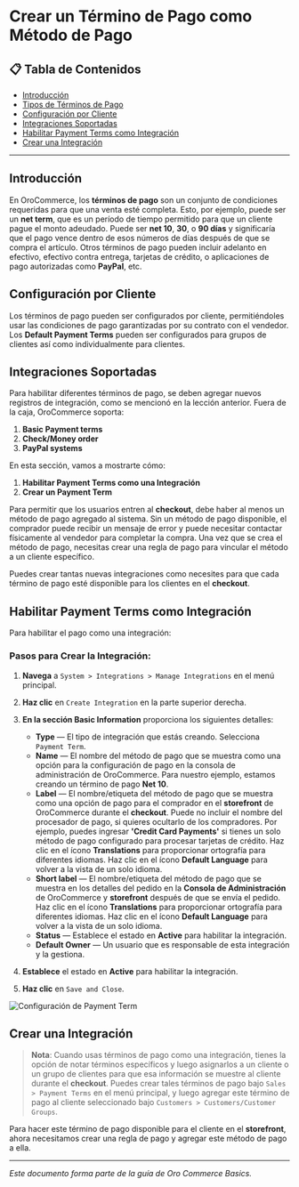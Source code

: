 # Crear un Término de Pago como Método de Pago

## 📋 Tabla de Contenidos

- [Introducción](#introducción)
- [Tipos de Términos de Pago](#tipos-de-términos-de-pago)
- [Configuración por Cliente](#configuración-por-cliente)
- [Integraciones Soportadas](#integraciones-soportadas)
- [Habilitar Payment Terms como Integración](#habilitar-payment-terms-como-integración)
- [Crear una Integración](#crear-una-integración)

---

## Introducción

En OroCommerce, los **términos de pago** son un conjunto de condiciones requeridas para que una venta esté completa. Esto, por ejemplo, puede ser un **net term**, que es un período de tiempo permitido para que un cliente pague el monto adeudado. Puede ser **net 10**, **30**, o **90 días** y significaría que el pago vence dentro de esos números de días después de que se compra el artículo. Otros términos de pago pueden incluir adelanto en efectivo, efectivo contra entrega, tarjetas de crédito, o aplicaciones de pago autorizadas como **PayPal**, etc.

## Configuración por Cliente

Los términos de pago pueden ser configurados por cliente, permitiéndoles usar las condiciones de pago garantizadas por su contrato con el vendedor. Los **Default Payment Terms** pueden ser configurados para grupos de clientes así como individualmente para clientes.

## Integraciones Soportadas

Para habilitar diferentes términos de pago, se deben agregar nuevos registros de integración, como se mencionó en la lección anterior. Fuera de la caja, OroCommerce soporta:

1. **Basic Payment terms**
2. **Check/Money order**
3. **PayPal systems**

En esta sección, vamos a mostrarte cómo:

1. **Habilitar Payment Terms como una Integración**
2. **Crear un Payment Term**

Para permitir que los usuarios entren al **checkout**, debe haber al menos un método de pago agregado al sistema. Sin un método de pago disponible, el comprador puede recibir un mensaje de error y puede necesitar contactar físicamente al vendedor para completar la compra. Una vez que se crea el método de pago, necesitas crear una regla de pago para vincular el método a un cliente específico.

Puedes crear tantas nuevas integraciones como necesites para que cada término de pago esté disponible para los clientes en el **checkout**.

## Habilitar Payment Terms como Integración

Para habilitar el pago como una integración:

### Pasos para Crear la Integración:

1. **Navega** a `System > Integrations > Manage Integrations` en el menú principal.
2. **Haz clic** en `Create Integration` en la parte superior derecha.
3. **En la sección Basic Information** proporciona los siguientes detalles:

   - **Type** — El tipo de integración que estás creando. Selecciona `Payment Term`.
   - **Name** — El nombre del método de pago que se muestra como una opción para la configuración de pago en la consola de administración de OroCommerce. Para nuestro ejemplo, estamos creando un término de pago **Net 10**.
   - **Label** — El nombre/etiqueta del método de pago que se muestra como una opción de pago para el comprador en el **storefront** de OroCommerce durante el **checkout**. Puede no incluir el nombre del procesador de pago, si quieres ocultarlo de los compradores. Por ejemplo, puedes ingresar **'Credit Card Payments'** si tienes un solo método de pago configurado para procesar tarjetas de crédito. Haz clic en el ícono **Translations** para proporcionar ortografía para diferentes idiomas. Haz clic en el ícono **Default Language** para volver a la vista de un solo idioma.
   - **Short label** — El nombre/etiqueta del método de pago que se muestra en los detalles del pedido en la **Consola de Administración** de OroCommerce y **storefront** después de que se envía el pedido. Haz clic en el ícono **Translations** para proporcionar ortografía para diferentes idiomas. Haz clic en el ícono **Default Language** para volver a la vista de un solo idioma.
   - **Status** — Establece el estado en **Active** para habilitar la integración.
   - **Default Owner** — Un usuario que es responsable de esta integración y la gestiona.

4. **Establece** el estado en **Active** para habilitar la integración.
5. **Haz clic** en `Save and Close`.

![Configuración de Payment Term](https://hive.oroinc.com/wp-content/uploads/sites/21/2018/06/payment-term.png)

## Crear una Integración

> **Nota**: Cuando usas términos de pago como una integración, tienes la opción de notar términos específicos y luego asignarlos a un cliente o un grupo de clientes para que esa información se muestre al cliente durante el **checkout**. Puedes crear tales términos de pago bajo `Sales > Payment Terms` en el menú principal, y luego agregar este término de pago al cliente seleccionado bajo `Customers > Customers/Customer Groups`.

Para hacer este término de pago disponible para el cliente en el **storefront**, ahora necesitamos crear una regla de pago y agregar este método de pago a ella.

---

*Este documento forma parte de la guía de Oro Commerce Basics.*